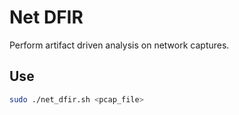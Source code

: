 # Net DFIR
Perform artifact driven analysis on network captures.

## Use
```bash
sudo ./net_dfir.sh <pcap_file>
```
